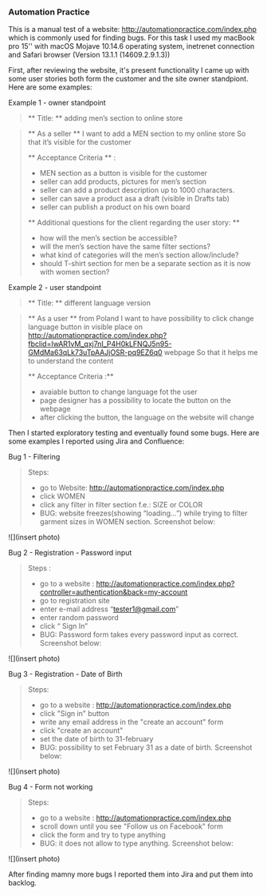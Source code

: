 ### Automation Practice 

This is a manual test of a website: http://automationpractice.com/index.php which is commonly used for finding bugs. For this task I used my macBook pro 15'' with macOS Mojave 10.14.6 operating system, inetrenet connection and Safari browser (Version 13.1.1 (14609.2.9.1.3))

First, after reviewing the website, it's present functionality I came up with some user stories both form the customer and the site owner standpiont. Here are some examples:

Example 1 - owner standpoint
> ** Title: ** adding men’s section to online store
 
> ** As a seller **
> I want to add a MEN section to my online store
> So that it’s visible for the customer
> 
> ** Acceptance Criteria ** :
>- MEN section as a button is visible for the customer
>- seller can add products, pictures for men’s section
>- seller can add a product description up to 1000 characters. 
>- seller can save a product asa a draft (visible in Drafts tab)
>- seller can publish a product on his own board
>
> ** Additional questions for the client regarding the user story: **
>
> - how will the men’s section be accessible?
> - will the men’s section have the same filter sections?
> - what kind of categories will the men’s section allow/include?
> - should T-shirt section for men be a separate section as it is now with women section?

Example 2 - user standpoint

> ** Title: ** different language version

> ** As a user **
from Poland I want to have possibility to click change language button in visible place on 
http://automationpractice.com/index.php?fbclid=IwAR1vM_qxj7nI_P4H0kLFNQJ5n95-GMdMa63qLk73uTpAAJjOSR-pq9EZ6q0 webpage
So that it helps me to understand the content
> 
> ** Acceptance Criteria :**
>
> - avaiable button to change language fot the user
> - page designer has a possibility to locate the button on the webpage
> - after clicking the button, the language on the website will change

Then I started exploratory testing and eventually found some bugs. Here are some examples I reported using Jira and Confluence:

Bug 1 - Filtering
> Steps:
> - go to Website: http://automationpractice.com/index.php
> - click WOMEN
> - click any filter in filter section f.e.: SIZE or COLOR
> - BUG: website freezes(showing “loading…”) while trying to filter garment sizes in WOMEN section. Screenshot below:

 ![](insert photo)
 
Bug 2 - Registration - Password input

> Steps :
> - go to a website : http://automationpractice.com/index.php?controller=authentication&back=my-account
> - go to registration site
> - enter e-mail address “tester1@gmail.com”
> - enter random password
> - click “ Sign In” 
> - BUG: Password form takes every password input as correct. Screenshot below:

 ![](insert photo)
 
 Bug 3 - Registration - Date of Birth
 
 > Steps:
 > - go to a website : http://automationpractice.com/index.php
 > - click "Sign in" button
 > - write any email address in the "create an account" form
 > - click "create an account"
 > - set the date of birth to 31-february 
 > - BUG: possibility to set February 31 as a date of birth. Screenshot below:
 
  ![](insert photo)
 
 Bug 4 - Form not working
 
 > Steps:
 > - go to a website : http://automationpractice.com/index.php
 > - scroll down until you see "Follow us on Facebook" form
 > - click the form and try to type anything
 > - BUG: it does not allow to type anything. Screenshot below:
 
  ![](insert photo)
  
   After finding mamny more bugs I reported them into Jira and put them into backlog.
 
